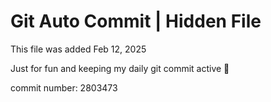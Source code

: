 # Git Auto Commit | Hidden File

This file was added Feb 12, 2025

Just for fun and keeping my daily git commit active 🤪

commit number: 2803473
